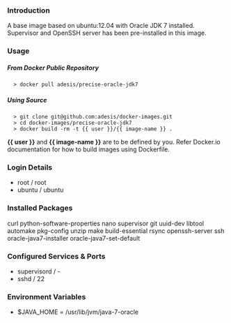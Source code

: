 ### Introduction

A base image based on ubuntu:12.04 with Oracle JDK 7 installed. Supervisor and OpenSSH server has been pre-installed in this image.

### Usage

##### From Docker Public Repository

      > docker pull adesis/precise-oracle-jdk7

##### Using Source

      > git clone git@github.com:adesis/docker-images.git
      > cd docker-images/precise-oracle-jdk7
      > docker build -rm -t {{ user }}/{{ image-name }} .

**{{ user }}** and **{{ image-name }}** are to be defined by you. Refer Docker.io documentation for how to build images using Dockerfile.

### Login Details

- root / root
- ubuntu / ubuntu

### Installed Packages

curl python-software-properties nano supervisor git uuid-dev libtool automake pkg-config unzip make build-essential rsync openssh-server ssh oracle-java7-installer oracle-java7-set-default

### Configured Services & Ports

- supervisord / -
- sshd / 22

### Environment Variables

- $JAVA_HOME = /usr/lib/jvm/java-7-oracle
